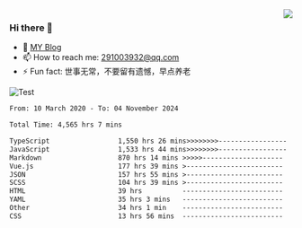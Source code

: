 <img align='right' src='https://github-readme-stats.vercel.app/api?username=niaogege&show_icons=true&theme=radical'/>

### Hi there 👋

- 🌱 [MY Blog](https://bythewayer.com/)
- 📫 How to reach me: 291003932@qq.com
- ⚡ Fun fact:  世事无常，不要留有遗憾，早点养老

![Test](https://github-readme-stats.vercel.app/api/top-langs/?username=niaogege&layout=compact)

<!--START_SECTION:waka-->

```txt
From: 10 March 2020 - To: 04 November 2024

Total Time: 4,565 hrs 7 mins

TypeScript                 1,550 hrs 26 mins>>>>>>>>-----------------   33.96 %
JavaScript                 1,533 hrs 44 mins>>>>>>>>-----------------   33.60 %
Markdown                   870 hrs 14 mins >>>>>--------------------   19.06 %
Vue.js                     177 hrs 39 mins >------------------------   03.89 %
JSON                       157 hrs 55 mins >------------------------   03.46 %
SCSS                       104 hrs 39 mins >------------------------   02.29 %
HTML                       39 hrs          -------------------------   00.85 %
YAML                       35 hrs 3 mins   -------------------------   00.77 %
Other                      34 hrs 1 min    -------------------------   00.75 %
CSS                        13 hrs 56 mins  -------------------------   00.31 %
```

<!--END_SECTION:waka-->
